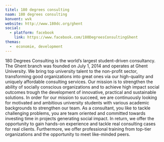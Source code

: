 ```yaml
---
titel: 180 degrees consulting 
naam: 180 degrees consulting 
konvent: wvk
website: http://www.180dc.org/ghent
social:
  - platform: facebook
    link: https://www.facebook.com/180DegreesConsultingGhent
themas:
  -  economie, development
---
```


180 Degrees Consulting is the world’s largest student-driven consultancy. The Ghent branch was founded on July 1, 2014 and operates at Ghent University. We bring top university talent to the non-profit sector, transforming good organizations into great ones via our high-quality and uniquely affordable consulting services. Our mission is to strengthen the ability of socially conscious organizations and to achieve high impact social outcomes trough the development of innovative, practical and sustainable solutions.
In order for our mission to succeed, we are continuously looking for motivated and ambitious university students with various academic backgrounds to strengthen our team. As a consultant, you like to tackle challenging problems, you are team oriented and committed towards investing time in projects generating social impact. In return, we offer the opportunity to gain hands-on experience and tackle real consulting cases for real clients. Furthermore, we offer professional training from top-tier organizations and the opportunity to meet like-minded peers.
